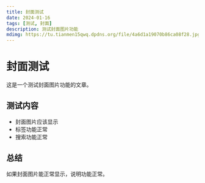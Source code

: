 ```yaml
---
title: 封面测试
date: 2024-01-16
tags: [测试, 封面]
description: 测试封面图片功能
mdimg: https://tu.tianmen15qwq.dpdns.org/file/4a6d1a19070b86ca08f28.jpg
---
```


# 封面测试

这是一个测试封面图片功能的文章。

## 测试内容

- 封面图片应该显示
- 标签功能正常
- 搜索功能正常

## 总结

如果封面图片能正常显示，说明功能正常。

